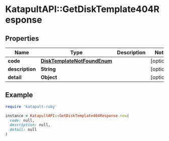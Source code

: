 # KatapultAPI::GetDiskTemplate404Response

## Properties

| Name | Type | Description | Notes |
| ---- | ---- | ----------- | ----- |
| **code** | [**DiskTemplateNotFoundEnum**](DiskTemplateNotFoundEnum.md) |  | [optional] |
| **description** | **String** |  | [optional] |
| **detail** | **Object** |  | [optional] |

## Example

```ruby
require 'katapult-ruby'

instance = KatapultAPI::GetDiskTemplate404Response.new(
  code: null,
  description: null,
  detail: null
)
```


